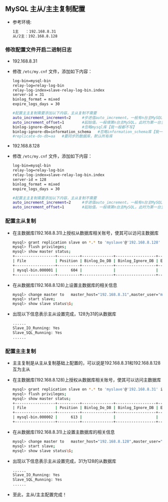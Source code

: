## MySQL 主从/主主复制配置
- 参考环境:
  ```bash
  1主   ：192.168.8.31
  从/2主：192.168.8.128
  ```
  
### 修改配置文件开启二进制日志
- 192.168.8.31
- 修改 `/etc/my.cnf` 文件，添加如下内容：

  ```bash
  log-bin=mysql-bin
  relay-log=relay-log-bin
  relay-log-index=slave-relay-log-bin.index
  server-id = 31
  binlog_format = mixed
  expire_logs_days = 30
  
  #配置主主复制需要添加以下内容，主从复制不需要
  auto_increment_increment=2     #步进值auto_imcrement。一般有n台主MySQL就填n
  auto_increment_offset=1        #起始值。一般填第n台主MySQL。此时为第一台主MySQL
  binlog-ignore-db=mysql         #忽略mysql库【我一般都不写】
  binlog-ignore-db=information_schema   #忽略information_schema库【我一般都不写】
  #replicate-do-db=aa   #要同步的数据库，默认所有库
  ```
- 192.168.8.128
- 修改 `/etc/my.cnf` 文件，添加如下内容：

  ```bash
  log-bin=mysql-bin
  relay-log=relay-log-bin
  relay-log-index=slave-relay-log-bin.index
  server-id = 128
  binlog_format = mixed
  expire_logs_days = 30
  
  #配置主主复制需要添加以下内容，主从复制不需要
  auto_increment_increment=2     #步进值auto_imcrement。一般有n台主MySQL就填n
  auto_increment_offset=1        #起始值。一般填第n台主MySQL。此时为第一台主MySQL
  ```
### 配置主从复制
- 在主数据库(192.168.8.31)上授权从数据库相关账号，使其可以访问主数据库
  
  ```bash
  mysql> grant replication slave on *.* to 'myslave'@'192.168.8.128' identified by 'Myslave@2017';
  mysql> flush privileges;
  mysql> show master status;
  +------------------+----------+--------------+------------------+-------------------+
  | File             | Position | Binlog_Do_DB | Binlog_Ignore_DB | Executed_Gtid_Set |
  +------------------+----------+--------------+------------------+-------------------+
  | mysql-bin.000001 |      604 |              |                  |                   |
  +------------------+----------+--------------+------------------+-------------------+
  ```
- 在从数据库(192.168.8.128)上设置主数据库的相关信息
  
  ```bash
  mysql> change master to   master_host="192.168.8.31",master_user="myslave",master_password="Myslave@2017",master_port=32016,master_log_ffile="mysql-bin.000001",master_log_pos=604;
  mysql> start slave;
  mysql> show slave status\G;
  ```
- 出现以下信息表示主从设置完成，128为31的从数据库
  
  ```bash
  ......
  Slave_IO_Running: Yes
  Slave_SQL_Running: Yes
  ......
  ```
### 配置主主复制
- 主主复制是从主从复制基础上配置的，可以说是192.168.8.31和192.168.8.128互为主从
- 在主数据库(192.168.8.128)上授权从数据库相关账号，使其可以访问主数据库
  
  ```bash
  mysql> grant replication slave on *.* to 'myslave'@'192.168.8.31' identified by 'Myslave@2017';
  mysql> flush privileges;
  mysql> show master status;
  +------------------+----------+--------------+------------------+-------------------+
  | File             | Position | Binlog_Do_DB | Binlog_Ignore_DB | Executed_Gtid_Set |
  +------------------+----------+--------------+------------------+-------------------+
  | mysql-bin.000002 |      613 |              |                  |                   |
  +------------------+----------+--------------+------------------+-------------------+
  ```
- 在从数据库(192.168.8.31)上设置主数据库的相关信息
  
  ```bash
  mysql> change master to   master_host="192.168.8.128",master_user="myslave",master_password="Myslave@2017",master_port=32016,master_log_ffile="mysql-bin.000002",master_log_pos=613;
  mysql> start slave;
  mysql> show slave status\G;
  ```
- 出现以下信息表示主从设置完成，31为128的从数据库
  
  ```bash
  ......
  Slave_IO_Running: Yes
  Slave_SQL_Running: Yes
  ......
  ```
- 至此，主从/主主配置完成！
